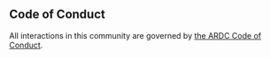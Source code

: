 ## Code of Conduct

All interactions in this community are governed by [the ARDC Code of Conduct](https://ardc.edu.au/code-of-conduct-for-ardc-activities/).
